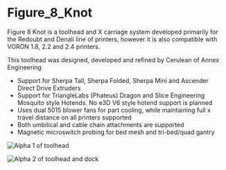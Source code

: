 # Figure_8_Knot
Figure 8 Knot is a toolhead and X carriage system developed primarily for the Redoubt and Denali line of printers, however it is also compatible with VORON 1.8, 2.2 and 2.4 printers.

This toolhead was designed, developed and refined by Cerulean of Annex Engineering

- Support for Sherpa Tall, Sherpa Folded, Sherpa Mini and Ascender Direct Drive Extruders
- Support for TriangleLabs (Phateus) Dragon and Slice Engineering Mosquito style Hotends. No e3D V6 style hotend support is planned
- Uses dual 5015 blower fans for part cooling, while maintaining full x travel distance on all printers supported
- Both umbilical and cable chain attachments are supported
- Magnetic microswitch probing for bed mesh and tri-bed/quad gantry

![Alpha 1 of toolhead](Images/alpha1.jpg)

![Alpha 2 of toolhead and dock](Images/alpha2.jpg)
